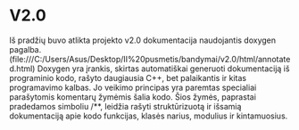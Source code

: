 # V2.0

Iš pradžių buvo atlikta projekto v2.0 dokumentacija naudojantis doxygen pagalba. (file:///C:/Users/Asus/Desktop/II%20pusmetis/bandymai/v2.0/html/annotated.html)
Doxygen yra įrankis, skirtas automatiškai generuoti dokumentaciją iš programinio kodo, rašyto daugiausia C++, bet palaikantis ir kitas programavimo kalbas. 
Jo veikimo principas yra paremtas specialiai parašytomis komentarų žymėmis šalia kodo. 
Šios žymės, paprastai pradedamos simboliu /**, leidžia rašyti struktūrizuotą ir išsamią dokumentaciją apie kodo funkcijas, klasės narius, modulius ir kintamuosius. 
